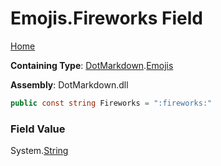 # Emojis\.Fireworks Field

[Home](../../../README.md)

**Containing Type**: [DotMarkdown](../../README.md)\.[Emojis](../README.md)

**Assembly**: DotMarkdown\.dll

```csharp
public const string Fireworks = ":fireworks:"
```

### Field Value

System\.[String](https://docs.microsoft.com/en-us/dotnet/api/system.string)